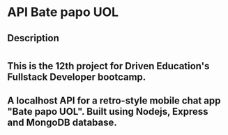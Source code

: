 # API Bate papo UOL

## Description

#

## This is the 12th project for Driven Education's Fullstack Developer bootcamp.

## A localhost API for a retro-style mobile chat app "Bate papo UOL". Built using Nodejs, Express and MongoDB database.

#
